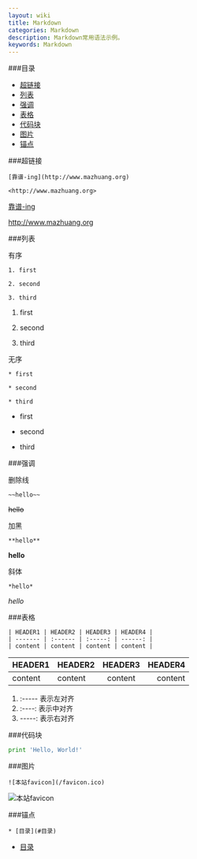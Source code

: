 ```yaml
---
layout: wiki
title: Markdown
categories: Markdown
description: Markdown常用语法示例。
keywords: Markdown
---
```


###目录

* [超链接](#超链接)
* [列表](#列表)
* [强调](#强调)
* [表格](#表格)
* [代码块](#代码块)
* [图片](#图片)
* [锚点](#锚点)

###超链接

```
[靠谱-ing](http://www.mazhuang.org)

<http://www.mazhuang.org>
```

[靠谱-ing](http://www.mazhuang.org)  

<http://www.mazhuang.org>

###列表

有序

```
1. first

2. second

3. third
```

1. first

2. second

3. third

无序

```
* first

* second

* third
```

* first

* second

* third

###强调

删除线

```
~~hello~~
```

~~hello~~

加黑

```
**hello**
```

**hello**

斜体

```
*hello*
```

*hello*

###表格

```
| HEADER1 | HEADER2 | HEADER3 | HEADER4 |
| ------- | :------ | :-----: | ------: |
| content | content | content | content |
```

| HEADER1 | HEADER2 | HEADER3 | HEADER4 |
| ------- | :------ | :-----: | ------: |
| content | content | content | content |

1. :----- 表示左对齐
2. :----: 表示中对齐
3. -----: 表示右对齐

###代码块

```python
print 'Hello, World!'
```

###图片

```
![本站favicon](/favicon.ico)
```

![本站favicon](/favicon.ico)

###锚点

```
* [目录](#目录)
```

* [目录](#目录)
